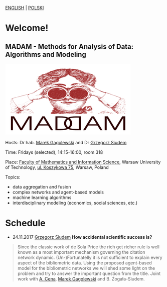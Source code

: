 [ENGLISH](index.html) | [POLSKI](index_pl.html)

# Welcome!

## MADAM - Methods for Analysis of Data: Algorithms and Modeling

![MADAM](madam_400_225.png)

Hosts: Dr hab. [Marek Gagolewski](http://www.gagolewski.com) and Dr [Grzegorz Siudem](http://www.if.pw.edu.pl/~siudem/)

Time: Fridays (selected), 14:15-16:00, room 318

Place: [Faculty of Mathematics and Information Science](https://ww2.mini.pw.edu.pl/), Warsaw University of Technology, [ul. Koszykowa 75](https://goo.gl/maps/83p1mQsCmrz), Warsaw, Poland

Topics:

* data aggregation and fusion
* complex networks and agent-based models
* machine learning algorithms
* interdisciplinary modeling (economics, social sciences, etc.)

# Schedule

* 24.11.2017 [Grzegorz Siudem](http://www.if.pw.edu.pl/~siudem/) **How accidental scientific success is?**
> Since the classic work of de Sola Price the rich get richer rule is well known as a most important mechanism governing the citation network dynamic. (Un-)Fortunatelly it is not sufficient to explain every aspect of the bibliometric data. Using the proposed agent-based model for the bibliometric networks we will shed some light on the problem and try  to answer the important question from the title.   Joint work with [A. Cena](http://cena.rexamine.com), [Marek Gagolewski](http://www.gagolewski.com) and B. Żogała-Siudem.
